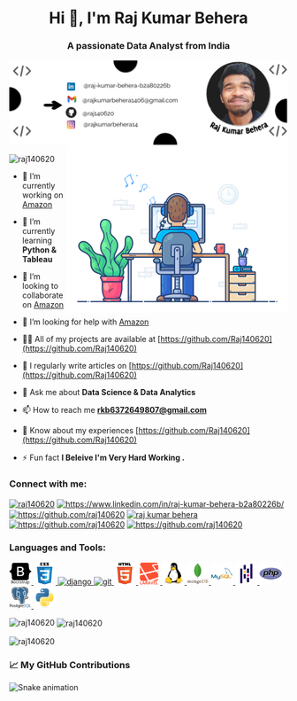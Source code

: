 <h1 align="center">Hi 👋, I'm Raj Kumar Behera</h1>
<h3 align="center">A passionate Data Analyst from India</h3>
<div align="center"> <img src="poster.jpg"></div>
<img align="right" alt="Coding" width="400" src="code.gif">
<p align="left"> <img src="https://komarev.com/ghpvc/?username=raj140620&label=Profile%20views&color=0e75b6&style=flat" alt="raj140620" /> </p>

- 🔭 I’m currently working on [Amazon](https://github.com/Raj140620)

- 🌱 I’m currently learning **Python & Tableau**

- 👯 I’m looking to collaborate on [Amazon](https://github.com/Raj140620)

- 🤝 I’m looking for help with [Amazon](https://github.com/Raj140620)

- 👨‍💻 All of my projects are available at [https://github.com/Raj140620](https://github.com/Raj140620)

- 📝 I regularly write articles on [https://github.com/Raj140620](https://github.com/Raj140620)

- 💬 Ask me about **Data Science & Data Analytics**

- 📫 How to reach me **rkb6372649807@gmail.com**

- 📄 Know about my experiences [https://github.com/Raj140620](https://github.com/Raj140620)

- ⚡ Fun fact **I Beleive I'm Very Hard Working .**

<h3 align="left">Connect with me:</h3>
<p align="left">
<a href="https://twitter.com/raj140620" target="blank"><img align="center" src="https://raw.githubusercontent.com/rahuldkjain/github-profile-readme-generator/master/src/images/icons/Social/twitter.svg" alt="raj140620" height="30" width="40" /></a>
<a href="https://linkedin.com/in/https://www.linkedin.com/in/raj-kumar-behera-b2a80226b/" target="blank"><img align="center" src="https://raw.githubusercontent.com/rahuldkjain/github-profile-readme-generator/master/src/images/icons/Social/linked-in-alt.svg" alt="https://www.linkedin.com/in/raj-kumar-behera-b2a80226b/" height="30" width="40" /></a>
<a href="https://kaggle.com/https://github.com/raj140620" target="blank"><img align="center" src="https://raw.githubusercontent.com/rahuldkjain/github-profile-readme-generator/master/src/images/icons/Social/kaggle.svg" alt="https://github.com/raj140620" height="30" width="40" /></a>
<a href="https://fb.com/raj kumar behera" target="blank"><img align="center" src="https://raw.githubusercontent.com/rahuldkjain/github-profile-readme-generator/master/src/images/icons/Social/facebook.svg" alt="raj kumar behera" height="30" width="40" /></a>
<a href="https://instagram.com/https://github.com/raj140620" target="blank"><img align="center" src="https://raw.githubusercontent.com/rahuldkjain/github-profile-readme-generator/master/src/images/icons/Social/instagram.svg" alt="https://github.com/raj140620" height="30" width="40" /></a>
<a href="https://www.youtube.com/c/https://github.com/raj140620" target="blank"><img align="center" src="https://raw.githubusercontent.com/rahuldkjain/github-profile-readme-generator/master/src/images/icons/Social/youtube.svg" alt="https://github.com/raj140620" height="30" width="40" /></a>
</p>

<h3 align="left">Languages and Tools:</h3>
<p align="left"> <a href="https://getbootstrap.com" target="_blank" rel="noreferrer"> <img src="https://raw.githubusercontent.com/devicons/devicon/master/icons/bootstrap/bootstrap-plain-wordmark.svg" alt="bootstrap" width="40" height="40"/> </a> <a href="https://www.w3schools.com/css/" target="_blank" rel="noreferrer"> <img src="https://raw.githubusercontent.com/devicons/devicon/master/icons/css3/css3-original-wordmark.svg" alt="css3" width="40" height="40"/> </a> <a href="https://www.djangoproject.com/" target="_blank" rel="noreferrer"> <img src="https://cdn.worldvectorlogo.com/logos/django.svg" alt="django" width="40" height="40"/> </a> <a href="https://git-scm.com/" target="_blank" rel="noreferrer"> <img src="https://www.vectorlogo.zone/logos/git-scm/git-scm-icon.svg" alt="git" width="40" height="40"/> </a> <a href="https://www.w3.org/html/" target="_blank" rel="noreferrer"> <img src="https://raw.githubusercontent.com/devicons/devicon/master/icons/html5/html5-original-wordmark.svg" alt="html5" width="40" height="40"/> </a> <a href="https://laravel.com/" target="_blank" rel="noreferrer"> <img src="https://raw.githubusercontent.com/devicons/devicon/master/icons/laravel/laravel-plain-wordmark.svg" alt="laravel" width="40" height="40"/> </a> <a href="https://www.linux.org/" target="_blank" rel="noreferrer"> <img src="https://raw.githubusercontent.com/devicons/devicon/master/icons/linux/linux-original.svg" alt="linux" width="40" height="40"/> </a> <a href="https://www.mongodb.com/" target="_blank" rel="noreferrer"> <img src="https://raw.githubusercontent.com/devicons/devicon/master/icons/mongodb/mongodb-original-wordmark.svg" alt="mongodb" width="40" height="40"/> </a> <a href="https://www.mysql.com/" target="_blank" rel="noreferrer"> <img src="https://raw.githubusercontent.com/devicons/devicon/master/icons/mysql/mysql-original-wordmark.svg" alt="mysql" width="40" height="40"/> </a> <a href="https://pandas.pydata.org/" target="_blank" rel="noreferrer"> <img src="https://raw.githubusercontent.com/devicons/devicon/2ae2a900d2f041da66e950e4d48052658d850630/icons/pandas/pandas-original.svg" alt="pandas" width="40" height="40"/> </a> <a href="https://www.php.net" target="_blank" rel="noreferrer"> <img src="https://raw.githubusercontent.com/devicons/devicon/master/icons/php/php-original.svg" alt="php" width="40" height="40"/> </a> <a href="https://www.postgresql.org" target="_blank" rel="noreferrer"> <img src="https://raw.githubusercontent.com/devicons/devicon/master/icons/postgresql/postgresql-original-wordmark.svg" alt="postgresql" width="40" height="40"/> </a> <a href="https://www.python.org" target="_blank" rel="noreferrer"> <img src="https://raw.githubusercontent.com/devicons/devicon/master/icons/python/python-original.svg" alt="python" width="40" height="40"/> </a> </p>

<p><img align="left" src="https://github-readme-stats.vercel.app/api/top-langs?username=raj140620&show_icons=true&locale=en&layout=compact" alt="raj140620" /></p>

<p>&nbsp;<img align="center" src="https://github-readme-stats.vercel.app/api?username=raj140620&show_icons=true&locale=en" alt="raj140620" /></p>

<p><img align="center" src="https://github-readme-streak-stats.herokuapp.com/?user=raj140620&" alt="raj140620" /></p>

### 📈 My GitHub Contributions
![Snake animation](https://github.com/Raj140620/Raj140620/blob/output/github-contribution-grid-snake.svg)
